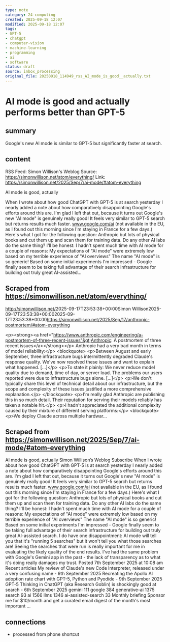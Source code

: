 ```yaml
---
type: note
category: 24-computing
created: 2025-09-18 12:07
modified: 2025-09-18 12:07
tags:
- GPT-5
- chatgpt
- computer-vision
- machine-learning
- programming
- ai
- software
status: draft
source: inbox_processing
original_file: 20250918_114949_rss_AI_mode_is_good__actually.txt
---
```



# AI mode is good and actually performs better than GPT-5

## summary
Google's new AI mode is similar to GPT-5 but significantly faster at search.

## content
RSS Feed: Simon Willison's Weblog
Source: https://simonwillison.net/atom/everything/
Link: https://simonwillison.net/2025/Sep/7/ai-mode/#atom-everything

AI mode is good, actually

When I wrote about how good ChatGPT with GPT-5 is at search yesterday I nearly added a note about how comparatively disappointing Google's efforts around this are. I'm glad I left that out, because it turns out Google's new "AI mode" is genuinely really good! It feels very similar to GPT-5 search but returns results much faster. www.google.com/ai (not available in the EU, as I found out this morning since I'm staying in France for a few days.) Here's what I got for the following question: Anthropic but lots of physical books and cut them up and scan them for training data. Do any other AI labs do the same thing? I'll be honest: I hadn't spent much time with AI mode for a couple of reasons: My expectations of "AI mode" were extremely low based on my terrible experience of "AI overviews" The name "AI mode" is so generic! Based on some initial experiments I'm impressed - Google finally seem to be taking full advantage of their search infrastructure for building out truly great AI-assisted...

## Scraped from https://simonwillison.net/atom/everything/
<?xml version="1.0" encoding="utf-8"?>
<feed xml:lang="en-us" xmlns="http://www.w3.org/2005/Atom"><title>Simon Willison's Weblog</title><link href="http://simonwillison.net/" rel="alternate"/><link href="http://simonwillison.net/atom/everything/" rel="self"/><id>http://simonwillison.net/</id><updated>2025-09-17T23:53:38+00:00</updated><author><name>Simon Willison</name></author><entry><title>Anthropic: A postmortem of three recent issues</title><link href="https://simonwillison.net/2025/Sep/17/anthropic-postmortem/#atom-everything" rel="alternate"/><published>2025-09-17T23:53:38+00:00</published><updated>2025-09-17T23:53:38+00:00</updated><id>https://simonwillison.net/2025/Sep/17/anthropic-postmortem/#atom-everything</id><summary type="html">
    
&lt;p&gt;&lt;strong&gt;&lt;a href="https://www.anthropic.com/engineering/a-postmortem-of-three-recent-issues"&gt;Anthropic: A postmortem of three recent issues&lt;/a&gt;&lt;/strong&gt;&lt;/p&gt;
Anthropic had a very bad month in terms of model reliability:&lt;/p&gt;
&lt;blockquote&gt;
&lt;p&gt;Between August and early September, three infrastructure bugs intermittently degraded Claude's response quality. We've now resolved these issues and want to explain what happened. [...]&lt;/p&gt;
&lt;p&gt;To state it plainly: We never reduce model quality due to demand, time of day, or server load. The problems our users reported were due to infrastructure bugs alone. [...]&lt;/p&gt;
&lt;p&gt;We don't typically share this level of technical detail about our infrastructure, but the scope and complexity of these issues justified a more comprehensive explanation.&lt;/p&gt;
&lt;/blockquote&gt;
&lt;p&gt;I'm really glad Anthropic are publishing this in so much detail. Their reputation for serving their models reliably has taken a notable hit.&lt;/p&gt;
&lt;p&gt;I hadn't appreciated the additional complexity caused by their mixture of different serving platforms:&lt;/p&gt;
&lt;blockquote&gt;
&lt;p&gt;We deploy Claude across multiple hardwar...


## Scraped from https://simonwillison.net/2025/Sep/7/ai-mode/#atom-everything
AI mode is good, actually Simon Willison’s Weblog Subscribe When I wrote about how good ChatGPT with GPT-5 is at search yesterday I nearly added a note about how comparatively disappointing Google's efforts around this are. I'm glad I left that out, because it turns out Google's new "AI mode" is genuinely really good! It feels very similar to GPT-5 search but returns results much faster. www.google.com/ai (not available in the EU, as I found out this morning since I'm staying in France for a few days.) Here's what I got for the following question: Anthropic but lots of physical books and cut them up and scan them for training data. Do any other AI labs do the same thing? I'll be honest: I hadn't spent much time with AI mode for a couple of reasons: My expectations of "AI mode" were extremely low based on my terrible experience of "AI overviews" The name "AI mode" is so generic! Based on some initial experiments I'm impressed - Google finally seem to be taking full advantage of their search infrastructure for building out truly great AI-assisted search. I do have one disappointment: AI mode will tell you that it's "running 5 searches" but it won't tell you what those searches are! Seeing the searches that were run is really important for me in evaluating the likely quality of the end results. I've had the same problem with Google's Gemini app in the past - the lack of transparency as to what it's doing really damages my trust. Posted 7th September 2025 at 10:08 am Recent articles My review of Claude&#x27;s new Code Interpreter, released under a very confusing name - 9th September 2025 Recreating the Apollo AI adoption rate chart with GPT-5, Python and Pyodide - 9th September 2025 GPT-5 Thinking in ChatGPT (aka Research Goblin) is shockingly good at search - 6th September 2025 gemini 111 google 384 generative-ai 1375 search 93 ai 1566 llms 1346 ai-assisted-search 33 Monthly briefing Sponsor me for $10/month and get a curated email digest of the month's most important ...


## connections
- processed from phone shortcut

